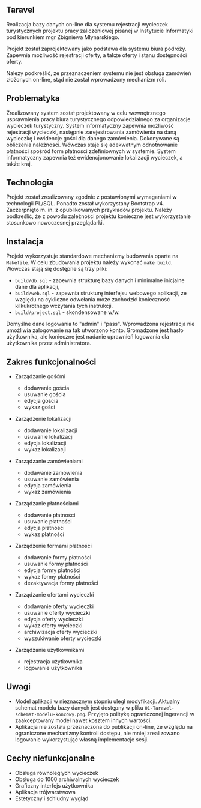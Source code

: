 ## Taravel

Realizacja bazy danych on-line dla systemu rejestracji wycieczek turystycznych projektu pracy zaliczeniowej pisanej w Instytucie Informatyki pod kierunkiem mgr Zbigniewa Młynarskiego.

Projekt został zaprojektowany jako podstawa dla systemu biura podróży. Zapewnia możliwość rejestracji oferty, a także oferty i stanu dostępności oferty. 

Należy podkreślić, że przeznaczeniem systemu nie jest obsługa zamówień złożonych on-line, stąd nie został wprowadzony mechanizm roli.

## Problematyka

Zrealizowany system został projektowany w celu wewnętrznego usprawnienia pracy biura turystycznego odpowiedzialnego za organizacje wycieczek turystyczny. System informatyczny zapewnia możliwość rejestracji wycieczki, następnie zarejestrowania zamówienia na daną wycieczkę i ewidencje gości dla danego zamówienia. Dokonywane są obliczenia należnosci. Wówczas staje się adekwatnym odnotnowanie płatności spośród form płatności zdefiniownych w systemie. System informatyczny zapewnia też ewidencjonowanie lokalizacji wycieczek, a także kraj.

## Technologia

Projekt został zrealizowany zgodnie z postawionymi wymaganiami w technologii PL/SQL. Ponadto został wykorzystany Bootstrap v4. Zaczerpnięto m. in. z opublikowanych przykładów projektu.
Należy podkreślić, że z powodu zależności projektu konieczne jest wykorzystanie stosunkowo nowoczesnej przeglądarki.

## Instalacja

Projekt wykorzystuje standardowe mechanizmy budowania oparte na ``Makefile``. W celu zbudowania projektu należy wykonać ``make build``. Wówczas stają się dostępne są trzy pliki:

* ``build/db.sql`` - zapewnia strukturę bazy danych i minimalne inicjalne dane dla aplikacji,
* ``build/web.sql`` - zapewnia strukturę interfejsu webowego aplikacji, ze względu na cykliczne odwołania może zachodzić konieczność kilkukrotnego wczytania tych instrukcji.
* ``build/project.sql`` - skondensowane w/w.

Domyślne dane logowania to "admin" i "pass". Wprowadzona rejestracja nie umożliwia zalogowanie na tak utworzono konto. Gromadzone jest hasło użytkownika, ale konieczne jest nadanie uprawnień logowania dla użytkownika przez administratora.

## Zakres funkcjonalności

* Zarządzanie gośćmi
  * dodawanie gościa
  * usuwanie gościa
  * edycja gościa
  * wykaz gości

* Zarządzenie lokalizacji
  * dodawanie lokalizacji
  * usuwanie lokalizacji
  * edycja lokalizacji
  * wykaz lokalizacji

* Zarządzanie zamówieniami
  * dodawanie zamówienia
  * usuwanie zamówienia
  * edycja zamówienia
  * wykaz zamówienia

* Zarządzanie płatnościami
  * dodawanie płatności
  * usuwanie płatności
  * edycja płatności
  * wykaz płatności

* Zarządzenie formami płatności
  * dodawanie formy płatności
  * usuwanie formy płatności
  * edycja formy płatności
  * wykaz formy płatności
  * dezaktywacja formy płatności

* Zarządzanie ofertami wycieczki
  * dodawanie oferty wycieczki
  * usuwanie oferty wycieczki
  * edycja oferty wycieczki
  * wykaz oferty wycieczki
  * archiwizacja oferty wycieczki
  * wyszukiwanie oferty wycieczki

* Zarządzanie użytkownikami
  * rejestracja użytkownika
  * logowanie użytkownika
 
## Uwagi

* Model aplikacji w nieznacznym stopniu uległ modyfikacji. Aktualny schemat modelu bazy danych jest dostępny w pliku ``01-Taravel-schemat-modelu-koncowy.png``. Przyjęto politykę ograniczonej ingerencji w zaakceptowany model nawet kosztem innych wartości. 
* Aplikacja nie została przeznaczona do publikacji on-line, ze względu na ograniczone mechanizmy kontroli dostępu, nie mniej zrealizowano logowanie wykorzystując własną implementacje sesji.
 
## Cechy niefunkcjonalne

* Obsługa równoległych wycieczek
* Obsługa do 1000 archiwalnych wycieczek
* Graficzny interfejs użytkownika
* Aplikacja trójwarstwowa
* Estetyczny i schludny wygląd
